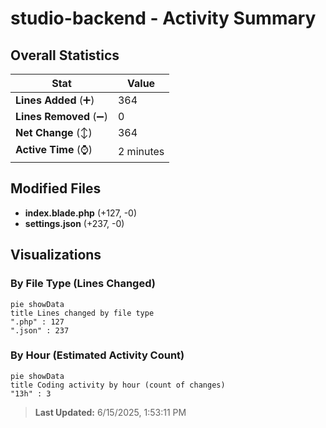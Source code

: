 # studio-backend - Activity Summary 

## Overall Statistics

| Stat                   | Value                                                             |
| ---------------------- | ----------------------------------------------------------------- |
| **Lines Added** (➕)   | 364                                          |
| **Lines Removed** (➖) | 0                                        |
| **Net Change** (↕)    | 364                |
| **Active Time** (⌚)   | 2 minutes |


## Modified Files
- **index.blade.php** (+127, -0)
- **settings.json** (+237, -0)

## Visualizations

### By File Type (Lines Changed)

```mermaid
pie showData
title Lines changed by file type
".php" : 127
".json" : 237
```

### By Hour (Estimated Activity Count)

```mermaid
pie showData
title Coding activity by hour (count of changes)
"13h" : 3
```


> **Last Updated:** 6/15/2025, 1:53:11 PM
